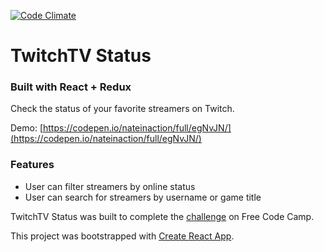 [![Code Climate](https://codeclimate.com/github/nateinaction/TwitchTV-Status/badges/gpa.svg)](https://codeclimate.com/github/nateinaction/TwitchTV-Status)
# TwitchTV Status
### Built with React + Redux

Check the status of your favorite streamers on Twitch.

Demo: [https://codepen.io/nateinaction/full/egNvJN/](https://codepen.io/nateinaction/full/egNvJN/)

### Features
- User can filter streamers by online status
- User can search for streamers by username or game title

TwitchTV Status was built to complete the [challenge](https://www.freecodecamp.com/challenges/use-the-twitchtv-json-api) on Free Code Camp.

This project was bootstrapped with [Create React App](https://github.com/facebookincubator/create-react-app).
